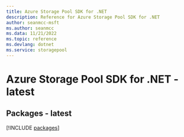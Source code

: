 ```yaml
---
title: Azure Storage Pool SDK for .NET
description: Reference for Azure Storage Pool SDK for .NET
author: seanmcc-msft
ms.author: seanmcc
ms.data: 11/21/2022
ms.topic: reference
ms.devlang: dotnet
ms.service: storagepool
---
```

# Azure Storage Pool SDK for .NET - latest
## Packages - latest
[!INCLUDE [packages](storage-pool-index.md)]